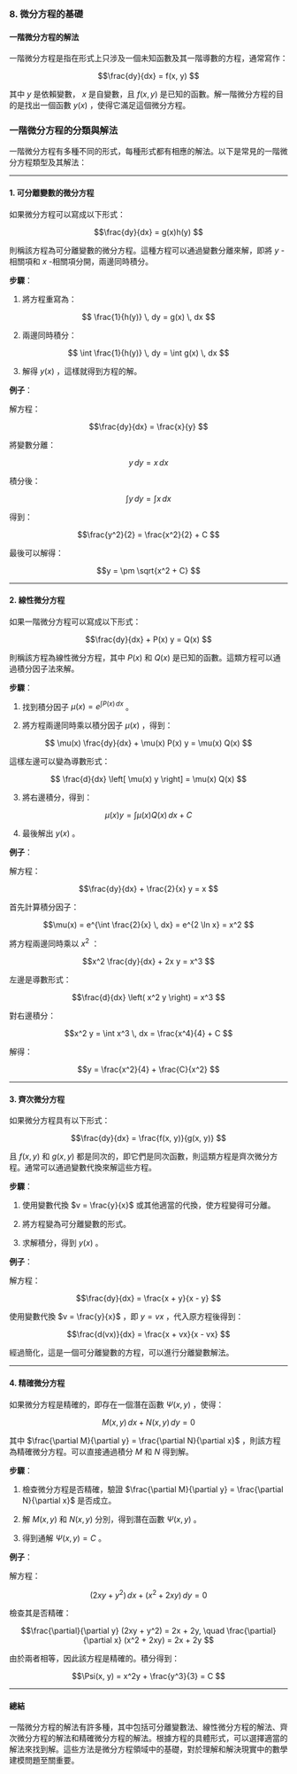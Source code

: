 ### **8. 微分方程的基礎**  
#### **一階微分方程的解法**

一階微分方程是指在形式上只涉及一個未知函數及其一階導數的方程，通常寫作：


```math
\frac{dy}{dx} = f(x, y)

```

其中  $y$  是依賴變數， $x$  是自變數，且  $f(x, y)$  是已知的函數。解一階微分方程的目的是找出一個函數  $y(x)$ ，使得它滿足這個微分方程。

### **一階微分方程的分類與解法**

一階微分方程有多種不同的形式，每種形式都有相應的解法。以下是常見的一階微分方程類型及其解法：

---

#### **1. 可分離變數的微分方程**

如果微分方程可以寫成以下形式：


```math
\frac{dy}{dx} = g(x)h(y)

```

則稱該方程為可分離變數的微分方程。這種方程可以通過變數分離來解，即將  $y$ -相關項和  $x$ -相關項分開，兩邊同時積分。

**步驟**：

1. 將方程重寫為：

```math
   \frac{1}{h(y)} \, dy = g(x) \, dx

```
   
2. 兩邊同時積分：

```math
   \int \frac{1}{h(y)} \, dy = \int g(x) \, dx

```
   
3. 解得  $y(x)$ ，這樣就得到方程的解。

**例子**：

解方程：

```math
\frac{dy}{dx} = \frac{x}{y}

```

將變數分離：

```math
y \, dy = x \, dx

```

積分後：

```math
\int y \, dy = \int x \, dx

```

得到：

```math
\frac{y^2}{2} = \frac{x^2}{2} + C

```

最後可以解得：

```math
y = \pm \sqrt{x^2 + C}

```

---

#### **2. 線性微分方程**

如果一階微分方程可以寫成以下形式：


```math
\frac{dy}{dx} + P(x) y = Q(x)

```

則稱該方程為線性微分方程，其中  $P(x)$  和  $Q(x)$  是已知的函數。這類方程可以通過積分因子法來解。

**步驟**：

1. 找到積分因子  $\mu(x) = e^{\int P(x) \, dx}$ 。
   
2. 將方程兩邊同時乘以積分因子  $\mu(x)$ ，得到：

```math
   \mu(x) \frac{dy}{dx} + \mu(x) P(x) y = \mu(x) Q(x)

```
   
   這樣左邊可以變為導數形式：

```math
   \frac{d}{dx} \left[ \mu(x) y \right] = \mu(x) Q(x)

```

3. 將右邊積分，得到：

```math
   \mu(x) y = \int \mu(x) Q(x) \, dx + C

```

4. 最後解出  $y(x)$ 。

**例子**：

解方程：

```math
\frac{dy}{dx} + \frac{2}{x} y = x

```

首先計算積分因子：

```math
\mu(x) = e^{\int \frac{2}{x} \, dx} = e^{2 \ln x} = x^2

```

將方程兩邊同時乘以  $x^2$ ：

```math
x^2 \frac{dy}{dx} + 2x y = x^3

```

左邊是導數形式：

```math
\frac{d}{dx} \left( x^2 y \right) = x^3

```

對右邊積分：

```math
x^2 y = \int x^3 \, dx = \frac{x^4}{4} + C

```

解得：

```math
y = \frac{x^2}{4} + \frac{C}{x^2}

```

---

#### **3. 齊次微分方程**

如果微分方程具有以下形式：


```math
\frac{dy}{dx} = \frac{f(x, y)}{g(x, y)}

```

且  $f(x, y)$  和  $g(x, y)$  都是同次的，即它們是同次函數，則這類方程是齊次微分方程。通常可以通過變數代換來解這些方程。

**步驟**：

1. 使用變數代換  $v = \frac{y}{x}$  或其他適當的代換，使方程變得可分離。

2. 將方程變為可分離變數的形式。

3. 求解積分，得到  $y(x)$ 。

**例子**：

解方程：

```math
\frac{dy}{dx} = \frac{x + y}{x - y}

```

使用變數代換  $v = \frac{y}{x}$ ，即  $y = vx$ ，代入原方程後得到：

```math
\frac{d(vx)}{dx} = \frac{x + vx}{x - vx}

```

經過簡化，這是一個可分離變數的方程，可以進行分離變數解法。

---

#### **4. 精確微分方程**

如果微分方程是精確的，即存在一個潛在函數  $\Psi(x, y)$ ，使得：


```math
M(x, y) \, dx + N(x, y) \, dy = 0

```

其中  $\frac{\partial M}{\partial y} = \frac{\partial N}{\partial x}$ ，則該方程為精確微分方程。可以直接通過積分  $M$  和  $N$  得到解。

**步驟**：

1. 檢查微分方程是否精確，驗證  $\frac{\partial M}{\partial y} = \frac{\partial N}{\partial x}$  是否成立。
   
2. 解  $M(x, y)$  和  $N(x, y)$  分別，得到潛在函數  $\Psi(x, y)$ 。

3. 得到通解  $\Psi(x, y) = C$ 。

**例子**：

解方程：

```math
(2xy + y^2) \, dx + (x^2 + 2xy) \, dy = 0

```

檢查其是否精確：

```math
\frac{\partial}{\partial y} (2xy + y^2) = 2x + 2y, \quad \frac{\partial}{\partial x} (x^2 + 2xy) = 2x + 2y

```

由於兩者相等，因此該方程是精確的。積分得到：

```math
\Psi(x, y) = x^2y + \frac{y^3}{3} = C

```

---

#### **總結**

一階微分方程的解法有許多種，其中包括可分離變數法、線性微分方程的解法、齊次微分方程的解法和精確微分方程的解法。根據方程的具體形式，可以選擇適當的解法來找到解。這些方法是微分方程領域中的基礎，對於理解和解決現實中的數學建模問題至關重要。